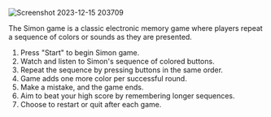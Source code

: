 ![Screenshot 2023-12-15 203709](https://github.com/KunalMundra/Simon-Game/assets/117500779/7a6682d6-c36b-403d-b75c-bcdc495f3a43)

The Simon game is a classic electronic memory game where players repeat a sequence of colors or sounds as they are presented.

1. Press "Start" to begin Simon game.
2. Watch and listen to Simon's sequence of colored buttons.
3. Repeat the sequence by pressing buttons in the same order.
4. Game adds one more color per successful round.
5. Make a mistake, and the game ends.
6. Aim to beat your high score by remembering longer sequences.
7. Choose to restart or quit after each game.
